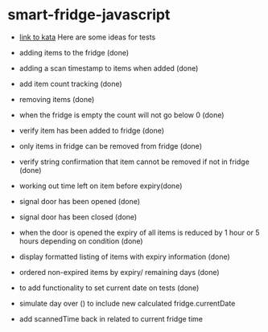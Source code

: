 # smart-fridge-javascript

- [link to kata](https://katalyst.codurance.com/smart-fridge)
  Here are some ideas for tests

- adding items to the fridge (done)
- adding a scan timestamp to items when added (done)
- add item count tracking (done)
- removing items (done)
- when the fridge is empty the count will not go below 0 (done)
- verify item has been added to fridge (done)
- only items in fridge can be removed from fridge (done)
- verify string confirmation that item cannot be removed if not in fridge (done)
- working out time left on item before expiry(done)
- signal door has been opened (done)
- signal door has been closed (done)
- when the door is opened the expiry of all items is reduced by 1 hour or 5 hours depending on condition (done)
- display formatted listing of items with expiry information (done)
- ordered non-expired items by expiry/ remaining days (done)
- to add functionality to set current date on tests (done)
- simulate day over () to include new calculated fridge.currentDate

- add scannedTime back in related to current fridge time
